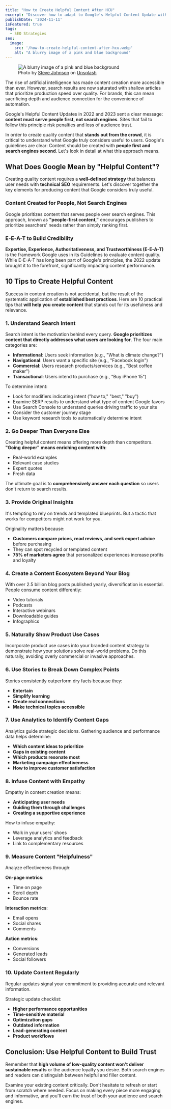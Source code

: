 ```yaml
---
title: "How to Create Helpful Content After HCU"
excerpt: "Discover how to adapt to Google's Helpful Content Update with actionable strategies for creating valuable content that ranks and engages your audience."
publishDate: '2024-11-11'
isFeatured: true
tags:
  - SEO Strategies
seo:
  image:
    src: '/how-to-create-helpful-content-after-hcu.webp'
    alt: "A blurry image of a pink and blue background"
---
```


<figure>
  <img src="/how-to-create-helpful-content-after-hcu.webp" alt="A blurry image of a pink and blue background">
  <figcaption>Photo by <a href="https://unsplash.com/@steve_j?utm_content=creditCopyText&utm_medium=referral&utm_source=unsplash">Steve Johnson</a> on <a href="https://unsplash.com/photos/a-blurry-image-of-a-pink-and-blue-background-MC2Hqdm0TeY?utm_content=creditCopyText&utm_medium=referral&utm_source=unsplash">Unsplash</a></figcaption>
</figure>

The rise of artificial intelligence has made content creation more accessible than ever. However, search results are now saturated with shallow articles that prioritize production speed over quality. For brands, this can mean sacrificing depth and audience connection for the convenience of automation.

Google's Helpful Content Updates in 2022 and 2023 sent a clear message: **content must serve people first, not search engines**. Sites that fail to follow this principle risk penalties and loss of audience trust.

In order to create quality content that **stands out from the crowd**, it is critical to understand what Google truly considers useful to users. Google's guidelines are clear: Content should be created with **people first and search engines second**. Let's look in detail at what this approach means.


## What Does Google Mean by "Helpful Content"?

Creating quality content requires a **well-defined strategy** that balances user needs with **technical SEO** requirements. Let's discover together the key elements for producing content that Google considers truly useful.

### Content Created for People, Not Search Engines

Google prioritizes content that serves people over search engines. This approach, known as **"people-first content,"** encourages publishers to prioritize searchers' needs rather than simply ranking first.

### E-E-A-T to Build Credibility

**Expertise, Experience, Authoritativeness, and Trustworthiness (E-E-A-T)** is the framework Google uses in its Guidelines to evaluate content quality. While E-E-A-T has long been part of Google's principles, the 2022 update brought it to the forefront, significantly impacting content performance.

## 10 Tips to Create Helpful Content

Success in content creation is not accidental, but the result of the systematic application of **established best practices**. Here are 10 practical tips that **will help you create content** that stands out for its usefulness and relevance.

### 1. Understand Search Intent

Search intent is the motivation behind every query. **Google prioritizes content that directly addresses what users are looking for**. The four main categories are:

- **Informational**: Users seek information (e.g., "What is climate change?")
- **Navigational**: Users want a specific site (e.g., "Facebook login")
- **Commercial**: Users research products/services (e.g., "Best coffee maker")
- **Transactional**: Users intend to purchase (e.g., "Buy iPhone 15")

To determine intent:
- Look for modifiers indicating intent ("how to," "best," "buy")
- Examine SERP results to understand what type of content Google favors
- Use Search Console to understand queries driving traffic to your site
- Consider the customer journey stage
- Use keyword research tools to automatically determine intent

### 2. Go Deeper Than Everyone Else

Creating helpful content means offering more depth than competitors. **"Going deeper" means enriching content with**:
- Real-world examples
- Relevant case studies
- Expert quotes
- Fresh data

The ultimate goal is to **comprehensively answer each question** so users don't return to search results.

### 3. Provide Original Insights

It's tempting to rely on trends and templated blueprints. But a tactic that works for competitors might not work for you.

Originality matters because:
- **Customers compare prices, read reviews, and seek expert advice** before purchasing
- They can spot recycled or templated content
- **75% of marketers agree** that personalized experiences increase profits and loyalty

### 4. Create a Content Ecosystem Beyond Your Blog

With over 2.5 billion blog posts published yearly, diversification is essential. People consume content differently:
- Video tutorials
- Podcasts
- Interactive webinars
- Downloadable guides
- Infographics

### 5. Naturally Show Product Use Cases

Incorporate product use cases into your branded content strategy to demonstrate how your solutions solve real-world problems. Do this naturally, avoiding overly commercial or invasive approaches.

### 6. Use Stories to Break Down Complex Points

Stories consistently outperform dry facts because they:
- **Entertain**
- **Simplify learning**
- **Create real connections**
- **Make technical topics accessible**

### 7. Use Analytics to Identify Content Gaps

Analytics guide strategic decisions. Gathering audience and performance data helps determine:
- **Which content ideas to prioritize**
- **Gaps in existing content**
- **Which products resonate most**
- **Marketing campaign effectiveness**
- **How to improve customer satisfaction**

### 8. Infuse Content with Empathy

Empathy in content creation means:
- **Anticipating user needs**
- **Guiding them through challenges**
- **Creating a supportive experience**

How to infuse empathy:
- Walk in your users' shoes
- Leverage analytics and feedback
- Link to complementary resources

### 9. Measure Content "Helpfulness"

Analyze effectiveness through:

**On-page metrics**:
- Time on page
- Scroll depth
- Bounce rate

**Interaction metrics**:
- Email opens
- Social shares
- Comments

**Action metrics**:
- Conversions
- Generated leads
- Social followers

### 10. Update Content Regularly

Regular updates signal your commitment to providing accurate and relevant information.

Strategic update checklist:
- **Higher performance opportunities**
- **Time-sensitive material**
- **Optimization gaps**
- **Outdated information**
- **Lead-generating content**
- **Product workflows**

## Conclusion: Use Helpful Content to Build Trust

Remember that **high volume of low-quality content won't deliver sustainable results** or the audience loyalty you desire. Both search engines and readers can distinguish between helpful and filler content.

Examine your existing content critically. Don't hesitate to refresh or start from scratch where needed. Focus on making every piece more engaging and informative, and you'll earn the trust of both your audience and search engines.